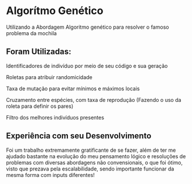 <h1>Algorítmo Genético</h1>

<p>Utilizando a Abordagem Algoritmo genético para resolver o famoso problema da mochila</p>


<h2>Foram Utilizadas:</h2>

<p>Identificadores de indivíduo por meio de seu código e sua geração</p>
<p>Roletas para atribuir randomicidade</p>
<p>Taxa de mutação para evitar mínimos e máximos locais</p>
<p>Cruzamento entre espécies, com taxa de reprodução (Fazendo o uso da roleta para definir os pares)</p>
<p>Filtro dos melhores indivíduos presentes</p>


<h2>Experiência com seu Desenvolvimento</h2>
<p>Foi um trabalho extremamente gratificante de se fazer, além de ter me ajudado bastante na evolução do meu pensamento lógico e resoluções de problemas com 
diversas abordagens não convensionais, o que foi ótimo, visto que prezava pela escalabilidade, sendo importante funcionar da mesma forma com inputs diferentes!</p>

